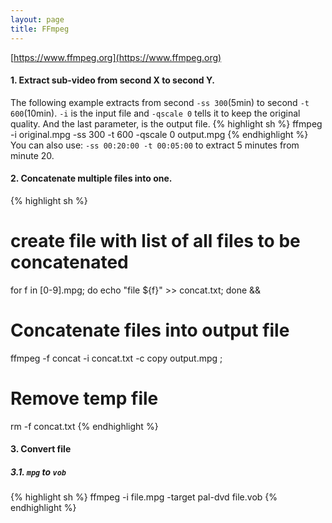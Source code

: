```yaml
---
layout: page
title: FFmpeg
---
```


[https://www.ffmpeg.org](https://www.ffmpeg.org)

#### 1. Extract sub-video from second X to second Y.
The following example extracts from second `-ss 300`(5min) to second `-t 600`(10min). `-i` is the input file and `-qscale 0` tells it to keep the original quality. And the last parameter, is the output file.
{% highlight sh %}
ffmpeg -i original.mpg -ss 300 -t 600 -qscale 0 output.mpg
{% endhighlight %}
You can also use: `-ss 00:20:00 -t 00:05:00` to extract 5 minutes from minute 20.

#### 2. Concatenate multiple files into one.
{% highlight sh %}
# create file with list of all files to be concatenated
for f in [0-9].mpg; do echo "file ${f}" >> concat.txt; done &&

# Concatenate files into output file
ffmpeg -f concat -i concat.txt -c copy output.mpg ;

# Remove temp file
rm -f concat.txt
{% endhighlight %}

#### 3. Convert file
##### 3.1. `mpg` to `vob`
{% highlight sh %}
ffmpeg -i file.mpg -target pal-dvd file.vob
{% endhighlight %}
